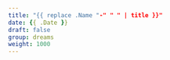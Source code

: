 ```yaml
---
title: "{{ replace .Name "-" " " | title }}"
date: {{ .Date }}
draft: false
group: dreams
weight: 1000
---
```


